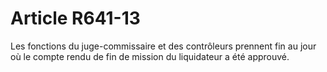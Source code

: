 # Article R641-13

Les fonctions du juge-commissaire et des contrôleurs prennent fin au jour où le compte rendu de fin de mission du liquidateur a été approuvé.
